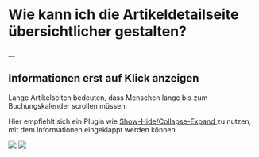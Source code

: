 #  Wie kann ich die Artikeldetailseite übersichtlicher gestalten?

__

##  Informationen erst auf Klick anzeigen

Lange Artikelseiten bedeuten, dass Menschen lange bis zum Buchungskalender
scrollen müssen.

Hier empfiehlt sich ein Plugin wie [ Show-Hide/Collapse-Expand
](https://de.wordpress.org/plugins/show-hidecollapse-expand/) zu nutzen, mit
dem Informationen eingeklappt werden können.

![](/img/1679e519f777223c25d253511b3fb377.png)
![](/img/9ba18648ace7cf93c9a949e9863684ca.png)

